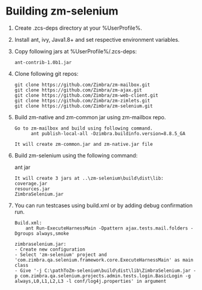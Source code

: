 # Building zm-selenium

1. Create .zcs-deps directory at your %UserProfile%.
2. Install ant, ivy, Java1.8+ and set respective environment variables.
3. Copy following jars at %UserProfile%/.zcs-deps:
    ```
    ant-contrib-1.0b1.jar
    ```
4. Clone following git repos:
    ```
    git clone https://github.com/Zimbra/zm-mailbox.git
    git clone https://github.com/Zimbra/zm-ajax.git
    git clone https://github.com/Zimbra/zm-web-client.git
    git clone https://github.com/Zimbra/zm-zimlets.git
    git clone https://github.com/Zimbra/zm-selenium.git
    ```
5. Build zm-native and zm-common jar using zm-mailbox repo.
   ```
   Go to zm-mailbox and build using following command.
         ant publish-local-all -Dzimbra.buildinfo.version=8.8.5_GA
 
   It will create zm-common.jar and zm-native.jar file
6. Build zm-selenium using the following command:

    ant jar
    ```
    It will create 3 jars at ..\zm-selenium\build\dist\lib:
    coverage.jar
    resources.jar
    ZimbraSelenium.jar
7. You can run testcases using build.xml or by adding debug confirmation run.
    ```
    Build.xml:
        ant Run-ExecuteHarnessMain -Dpattern ajax.tests.mail.folders -Dgroups always,smoke

    zimbraselenium.jar:
    - Create new configuration
    - Select 'zm-selenium' project and 'com.zimbra.qa.selenium.framework.core.ExecuteHarnessMain' as main class
    - Give '-j C:\pathToZm-selenium\build\dist\lib\ZimbraSelenium.jar -p com.zimbra.qa.selenium.projects.admin.tests.login.BasicLogin -g always,L0,L1,L2,L3 -l conf/log4j.properties' in argument